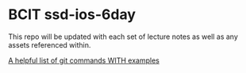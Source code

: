 # BCIT ssd-ios-6day
This repo will be updated with each set of lecture notes as well as any assets referenced within.

[A helpful list of git commands WITH examples](https://dzone.com/articles/top-20-git-commands-with-examples)

